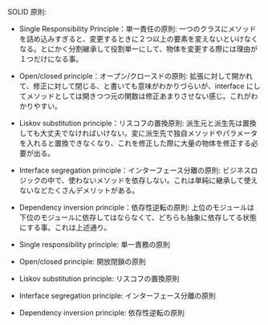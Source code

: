 SOLID 原則:

- Single Responsibility Principle：単一責任の原則:
  一つのクラスにメソッドを詰め込みすぎると、変更するときに２つ以上の要素を変えないといけなくなる。とにかく分割継承して役割単一にして、物体を変更する際には理由が１つだけになる事。

- Open/closed principle：オープン/クロースドの原則:
  拡張に対して開かれて、修正に対して閉じる、と書いても意味がわかりづらいが、interface にしてメソッドとしては開きつつ元の関数は修正あまりさせない感じ。これがわかりやすい。

- Liskov substitution principle：リスコフの置換原則:
  派生元と派生先は置換しても大丈夫でなければいけない。変に派生先で独自メソッドやパラメータを入れると置換できなくなり、これを修正した際に大量の物体を修正する必要が出る。

- Interface segregation principle：インターフェース分離の原則:
  ビジネスロジックの中で、使わないメソッドを依存しない。これは単純に継承して使えないなどたくさんデメリットがある。

- Dependency inversion principle：依存性逆転の原則:
  上位のモジュールは下位のモジュールに依存してはならなくて、どちらも抽象に依存してる状態にする事。これは上述通り。

- Single responsibility principle: 単一責務の原則
- Open/closed principle: 開放閉鎖の原則
- Liskov substitution principle: リスコフの置換原則
- Interface segregation principle: インターフェース分離の原則
- Dependency inversion principle: 依存性逆転の原則
